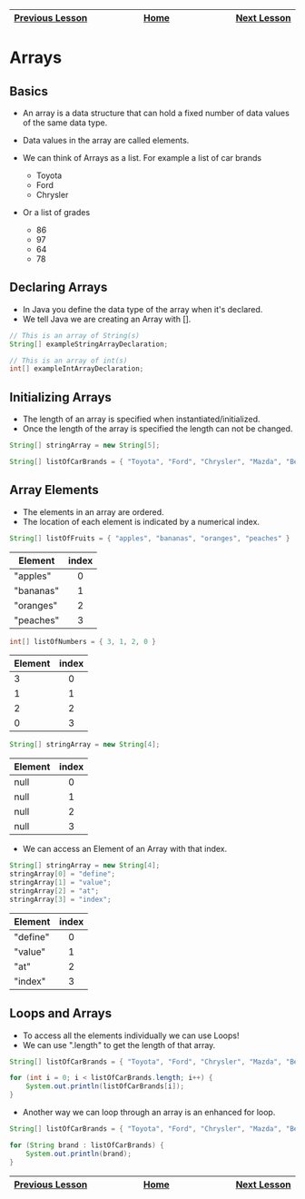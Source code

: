 | [Previous Lesson](https://github.com/Kevin-Lago/java-guide/tree/main/src/) <img width=1000/> | [Home](https://github.com/Kevin-Lago/java-guide) <img width=1000/> | [Next Lesson](https://github.com/Kevin-Lago/java-hackerrank-solutions/tree/main/src/)<img width=1000> |
|:---------------------------------------------------------------------------------------------|:------------------------------------------------------------------:|------------------------------------------------------------------------------------------------------:|

# Arrays

## Basics

- An array is a data structure that can hold a fixed number of data values of the same data type.
- Data values in the array are called elements.
- We can think of Arrays as a list. For example a list of car brands
    - Toyota
    - Ford
    - Chrysler

- Or a list of grades
    - 86
    - 97
    - 64
    - 78

## Declaring Arrays

- In Java you define the data type of the array when it's declared.
- We tell Java we are creating an Array with [].

```java
// This is an array of String(s)
String[] exampleStringArrayDeclaration;

// This is an array of int(s)
int[] exampleIntArrayDeclaration;
```

## Initializing Arrays

- The length of an array is specified when instantiated/initialized.
- Once the length of the array is specified the length can not be changed.

```java
String[] stringArray = new String[5];

String[] listOfCarBrands = { "Toyota", "Ford", "Chrysler", "Mazda", "Bentley" };
```

## Array Elements

- The elements in an array are ordered.
- The location of each element is indicated by a numerical index.

```java
String[] listOfFruits = { "apples", "bananas", "oranges", "peaches" }
```

| Element   | index |
| ----------|:-----:|
| "apples"  | 0     |
| "bananas" | 1     |
| "oranges" | 2     |
| "peaches" | 3     |

```java
int[] listOfNumbers = { 3, 1, 2, 0 }
```

| Element | index |
| --------|:-----:|
| 3       | 0     |
| 1       | 1     |
| 2       | 2     |
| 0       | 3     |

```java
String[] stringArray = new String[4];
```

| Element | index |
| --------|:-----:|
| null    | 0     |
| null    | 1     |
| null    | 2     |
| null    | 3     |

- We can access an Element of an Array with that index.

```java
String[] stringArray = new String[4];
stringArray[0] = "define";
stringArray[1] = "value";
stringArray[2] = "at";
stringArray[3] = "index";
```

| Element  | index |
| ---------|:-----:|
| "define" | 0     |
| "value"  | 1     |
| "at"     | 2     |
| "index"  | 3     |

## Loops and Arrays

- To access all the elements individually we can use Loops!
- We can use ".length" to get the length of that array.

```java
String[] listOfCarBrands = { "Toyota", "Ford", "Chrysler", "Mazda", "Bentley" }

for (int i = 0; i < listOfCarBrands.length; i++) {
	System.out.println(listOfCarBrands[i]);
}
```

- Another way we can loop through an array is an enhanced for loop.

```java
String[] listOfCarBrands = { "Toyota", "Ford", "Chrysler", "Mazda", "Bentley" }

for (String brand : listOfCarBrands) {
	System.out.println(brand);
}
```

| <img width=1000/> [Previous Lesson](https://github.com/Kevin-Lago/java-guide/tree/main/src/) | <img width=1000/> [Home](https://github.com/Kevin-Lago/java-guide) | <img width=1000> [Next Lesson](https://github.com/Kevin-Lago/java-hackerrank-solutions/tree/main/src/) |
|:---------------------------------------------------------------------------------------------|:------------------------------------------------------------------:|-------------------------------------------------------------------------------------------------------:|
